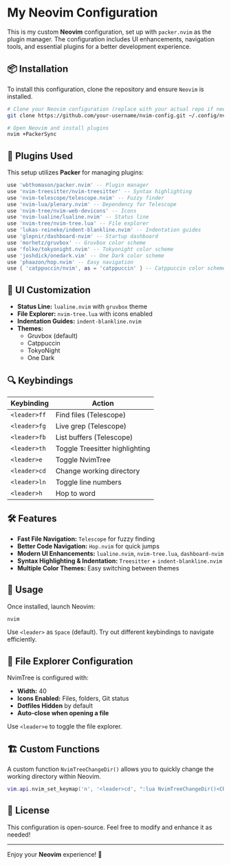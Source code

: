 # My Neovim Configuration

This is my custom **Neovim** configuration, set up with `packer.nvim` as the plugin manager. The configuration includes UI enhancements, navigation tools, and essential plugins for a better development experience.

## 📦 Installation

To install this configuration, clone the repository and ensure `Neovim` is installed.

```sh
# Clone your Neovim configuration (replace with your actual repo if needed)
git clone https://github.com/your-username/nvim-config.git ~/.config/nvim

# Open Neovim and install plugins
nvim +PackerSync
```

## 🔧 Plugins Used

This setup utilizes **Packer** for managing plugins:

```lua
use 'wbthomason/packer.nvim' -- Plugin manager
use 'nvim-treesitter/nvim-treesitter' -- Syntax highlighting
use 'nvim-telescope/telescope.nvim' -- Fuzzy finder
use 'nvim-lua/plenary.nvim' -- Dependency for Telescope
use 'nvim-tree/nvim-web-devicons' -- Icons
use 'nvim-lualine/lualine.nvim' -- Status line
use 'nvim-tree/nvim-tree.lua' -- File explorer
use 'lukas-reineke/indent-blankline.nvim' -- Indentation guides
use 'glepnir/dashboard-nvim' -- Startup dashboard
use 'morhetz/gruvbox' -- Gruvbox color scheme
use 'folke/tokyonight.nvim' -- Tokyonight color scheme
use 'joshdick/onedark.vim' -- One Dark color scheme
use 'phaazon/hop.nvim' -- Easy navigation
use { 'catppuccin/nvim', as = 'catppuccin' } -- Catppuccin color scheme
```

## 🎨 UI Customization

- **Status Line:** `lualine.nvim` with `gruvbox` theme
- **File Explorer:** `nvim-tree.lua` with icons enabled
- **Indentation Guides:** `indent-blankline.nvim`
- **Themes:**
  - Gruvbox (default)
  - Catppuccin
  - TokyoNight
  - One Dark

## 🔍 Keybindings

| Keybinding | Action |
|------------|--------|
| `<leader>ff` | Find files (Telescope) |
| `<leader>fg` | Live grep (Telescope) |
| `<leader>fb` | List buffers (Telescope) |
| `<leader>th` | Toggle Treesitter highlighting |
| `<leader>e`  | Toggle NvimTree |
| `<leader>cd` | Change working directory |
| `<leader>ln` | Toggle line numbers |
| `<leader>h`  | Hop to word |

## 🛠 Features

- **Fast File Navigation:** `Telescope` for fuzzy finding
- **Better Code Navigation:** `Hop.nvim` for quick jumps
- **Modern UI Enhancements:** `lualine.nvim`, `nvim-tree.lua`, `dashboard-nvim`
- **Syntax Highlighting & Indentation:** `Treesitter` + `indent-blankline.nvim`
- **Multiple Color Themes:** Easy switching between themes

## 🚀 Usage

Once installed, launch Neovim:

```sh
nvim
```

Use `<leader>` as `Space` (default). Try out different keybindings to navigate efficiently.

## 📂 File Explorer Configuration

NvimTree is configured with:

- **Width:** 40
- **Icons Enabled:** Files, folders, Git status
- **Dotfiles Hidden** by default
- **Auto-close when opening a file**

Use `<leader>e` to toggle the file explorer.

## 🏗 Custom Functions

A custom function `NvimTreeChangeDir()` allows you to quickly change the working directory within Neovim.

```lua
vim.api.nvim_set_keymap('n', '<leader>cd', ":lua NvimTreeChangeDir()<CR>", { noremap = true, silent = true })
```

## 📜 License

This configuration is open-source. Feel free to modify and enhance it as needed!

---

Enjoy your **Neovim** experience! 🚀
